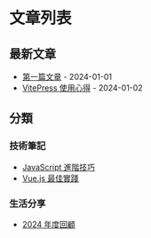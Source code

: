 # 文章列表

## 最新文章

- [第一篇文章](./first-post.md) - 2024-01-01
- [VitePress 使用心得](./vitepress-experience.md) - 2024-01-02

## 分類

### 技術筆記
- [JavaScript 進階技巧](./javascript-advanced.md)
- [Vue.js 最佳實踐](./vue-best-practices.md)

### 生活分享
- [2024 年度回顧](./2024-review.md) 